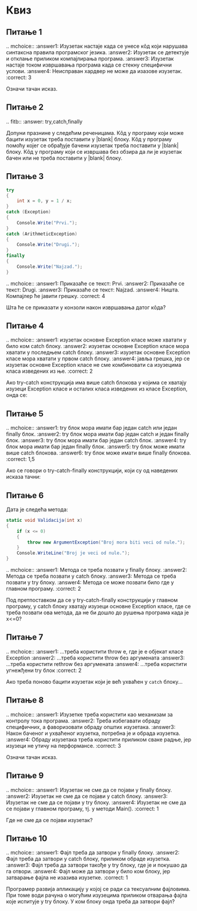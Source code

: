 # Квиз

## Питање 1

.. mchoice::
   :answer1: Изузетак настаје када се унесе кôд који нарушава синтаксна правила програмског језика.
   :answer2: Изузетак се детектује и отклање приликом компајлирања програма.
   :answer3: Изузетак настаје током извршавања програма када се стекну специфични услови.
   :answer4: Неисправан хардвер не може да изазове изузетак.
   :correct: 3

   Означи тачан исказ.

## Питање 2

.. fitb::
   :answer: try,catch,finally

   Допуни празнине у следећим реченицама. Кôд у програму који може бацити изузетак
   треба поставити у |blank| блоку. Кôд у програму помоћу којег се обрађује бачени
   изузетак треба поставити у |blank| блоку. Кôд у програму који се извршава без
   обзира да ли је изузетак бачен или не треба поставити у |blank| блоку.

## Питање 3

```cs
try
{
    int x = 0, y = 1 / x;
}
catch (Exception)
{
    Console.Write("Prvi.");
}
catch (ArithmeticException)
{
    Console.Write("Drugi.");
}
finally 
{
    Console.Write("Najzad.");
}
```

.. mchoice::
   :answer1: Приказаће се текст: Prvi.
   :answer2: Приказаће се текст: Drugi.
   :answer3: Приказаће се текст: Najzad.
   :answer4: Ништа. Компајлер ће јавити грешку.
   :correct: 4

   Шта ће се приказати у конзоли након извршавања датог кôда?

## Питање 4

.. mchoice::
   :answer1: изузетак основне Exception класе може хватати у било ком catch блоку.
   :answer2: изузетак основне Exception класе мора хватати у последњем catch блоку.
   :answer3: изузетак основне Exception класе мора хватати у првом catch блоку.
   :answer4: јавља грешка, јер се изузетак основне Exception класе не сме комбиновати са изузецима класа изведених из ње.
   :correct: 2

   Ако try-catch конструкција има више catch блокова у којима се хватају изузеци
   Exception класе и осталих класа изведених из класе Exception, онда се:

## Питање 5

.. mchoice::
   :answer1: try блок мора имати бар један catch или један finally блок.
   :answer2: try блок мора имати бар један catch и један finally блок.
   :answer3: try блок мора имати бар један catch блок.
   :answer4: try блок мора имати бар један finally блок.
   :answer5: try блок може имати више catch блокова.
   :answer6: try блок може имати више finally блокова.
   :correct: 1,5

   Ако се говори о try-catch-finally конструкцији, који су од наведених исказа тачни:

## Питање 6

Дата је следећа метода:

```cs
static void Validacija(int x)
{
    if (x <= 0)
    {
        throw new ArgumentException("Broj mora biti veci od nule.");
    }
    Console.WriteLine("Broj je veci od nule.");
}
```

.. mchoice::
   :answer1: Метода се треба позвати у finally блоку.
   :answer2: Метода се треба позвати у catch блоку.
   :answer3: Метода се треба позвати у try блоку.
   :answer4: Метода се може позвати било где у главном програму.
   :correct: 2

   Под претпоставком да се у try-catch-finally конструкцији у главном програму,
   у catch блоку хватају изузеци основне Exception класе, где се треба позвати
   ова метода, да не би дошло до рушења програма када је x<=0?

## Питање 7

.. mchoice::
   :answer1: ...треба користити throw e, где је e објекат класе Exception
   :answer2: ...треба користити throw без аргумената
   :answer3: ...треба користити rethrow без аргумената
   :answer4: ...треба користити угнежђени try блок
   :correct: 2

   Ако треба поново бацити изузетак који је већ ухваћен у `catch` блоку...

## Питање 8

.. mchoice::
   :answer1: Изузетке треба користити као механизам за контролу тока програма.
   :answer2: Треба избегавати обраду специфичних, а фаворизовати обраду општих изузетака.
   :answer3: Након баченог и ухваћеног изузетка, потребна је и обрада изузетка.
   :answer4: Обраду изузетака треба користити приликом сваке радње, јер изузеци не утичу на перформансе.
   :correct: 3

   Означи тачан исказ.

## Питање 9

.. mchoice::
   :answer1: Изузетак не сме да се појави у finally блоку.
   :answer2: Изузетак не сме да се појави у catch блоку.
   :answer3: Изузетак не сме да се појави у try блоку.
   :answer4: Изузетак не сме да се појави у главном програму, тј. у методи Main().
   :correct: 1

   Где не сме да се појави изузетак?

## Питање 10

.. mchoice::
   :answer1: Фајл треба да затвори у finally блоку.
   :answer2: Фајл треба да затвори у catch блоку, приликом обраде изузетка.
   :answer3: Фајл треба да затвори такође у try блоку, где је и покушао да га отвори.
   :answer4: Фајл може да затвори у било ком блоку, јер затварање фајла не изазива изузетке.
   :correct: 1

   Програмер развија апликацију у којој се ради са тексуалним фајловима. При томе води
   рачуна о могућим изузецима приликом отварања фајла које испитује у try блоку. У ком
   блоку онда треба да затвори фајл?
